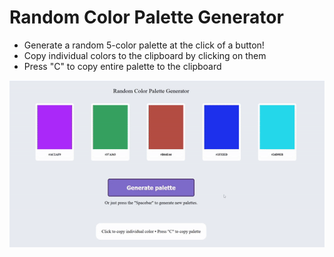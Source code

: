 # Random Color Palette Generator
- Generate a random 5-color palette at the click of a button!
- Copy individual colors to the clipboard by clicking on them
- Press "C" to copy entire palette to the clipboard

![](demo.gif)
